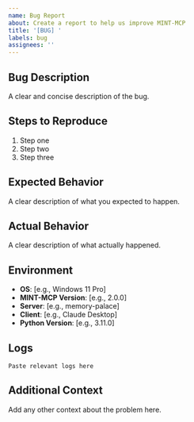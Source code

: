```yaml
---
name: Bug Report
about: Create a report to help us improve MINT-MCP
title: '[BUG] '
labels: bug
assignees: ''
---
```


## Bug Description
A clear and concise description of the bug.

## Steps to Reproduce
1. Step one
2. Step two
3. Step three

## Expected Behavior
A clear description of what you expected to happen.

## Actual Behavior
A clear description of what actually happened.

## Environment
- **OS**: [e.g., Windows 11 Pro]
- **MINT-MCP Version**: [e.g., 2.0.0]
- **Server**: [e.g., memory-palace]
- **Client**: [e.g., Claude Desktop]
- **Python Version**: [e.g., 3.11.0]

## Logs
```
Paste relevant logs here
```

## Additional Context
Add any other context about the problem here.
